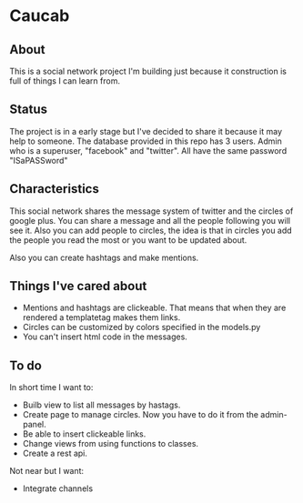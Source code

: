# Caucab

## About
This is a social network project I'm building just because it construction is full of things I can learn from. 

## Status
The project is in a early stage but I've decided to share it because it may help to someone. The database provided in this repo has 3 users. Admin who is a superuser, "facebook" and "twitter". All have the same password "ISaPASSword"

## Characteristics
This social network shares the message system of twitter and the circles of google plus. You can share a message and all the people following you will see it. Also you can add people to circles, the idea is that in circles you add the people you read the most or you want to be updated about.

Also you can create hashtags and make mentions.

## Things I've cared about

* Mentions and hashtags are clickeable. That means that when they are rendered a templatetag makes them links.
* Circles can be customized by colors specified in the models.py
* You can't insert html code in the messages.

## To do
In short time I want to:
* Builb view to list all messages by hastags.
* Create page to manage circles. Now you have to do it from the admin-panel.
* Be able to insert clickeable links.
* Change views from using functions to classes.
* Create a rest api.

Not near but I want:
* Integrate channels

